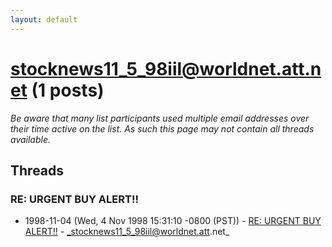 ```yaml
---
layout: default
---
```


# stocknews11_5_98iil@worldnet.att.net (1 posts)

_Be aware that many list participants used multiple email addresses over their time active on the list. As such this page may not contain all threads available._

## Threads

### RE: URGENT BUY ALERT!!
+ 1998-11-04 (Wed, 4 Nov 1998 15:31:10 -0800 (PST)) - [RE: URGENT BUY ALERT!!](/archive/1998/11/a001000fa624483decadea20b50a80aaf560b806d3eebc7302a75207cadaa163) - _stocknews11_5_98iil@worldnet.att.net_

